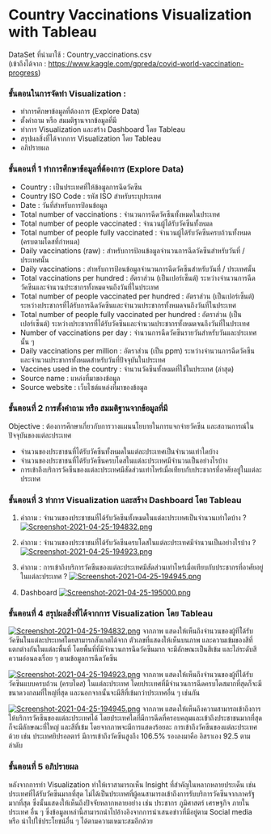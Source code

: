 # Country Vaccinations Visualization with Tableau

DataSet ที่นำมาใช้ : Country_vaccinations.csv 					               
(เข้าถึงได้จาก : https://www.kaggle.com/gpreda/covid-world-vaccination-progress)


### ขั้นตอนในการจัดทำ Visualization :
- ทำการศึกษาข้อมูลที่ต้องการ (Explore Data)
- ตั้งคำถาม หรือ สมมติฐานจากข้อมูลที่มี
- ทำการ Visualization  และสร้าง Dashboard โดย Tableau 
- สรุปผลสิ่งที่ได้จากการ Visualization โดย Tableau
- อภิปรายผล

### ขั้นตอนที่ 1 ทำการศึกษาข้อมูลที่ต้องการ (Explore Data) 
- Country : เป็นประเทศที่ให้ข้อมูลการฉีดวัคซีน
- Country ISO Code   :  รหัส ISO สำหรับระบุประเทศ
- Date   :  วันที่สำหรับการป้อนข้อมูล 
- Total number of vaccinations :  จำนวนการฉีดวัคซีนทั้งหมดในประเทศ
- Total number of people vaccinated :  จำนวนผู้ได้รับวัคซีนทั้งหมด
- Total number of people fully vaccinated  :  จำนวนผู้ได้รับวัคซีนครบถ้วนทั้งหมด (ครบตามโดสที่กำหนด)
- Daily vaccinations (raw) : สำหรับการป้อนข้อมูลจำนวนการฉีดวัคซีนสำหรับวันที่ / ประเทศนั้น
- Daily vaccinations : สำหรับการป้อนข้อมูลจำนวนการฉีดวัคซีนสำหรับวันที่ / ประเทศนั้น
- Total vaccinations per hundred : อัตราส่วน (เป็นเปอร์เซ็นต์) ระหว่างจำนวนการฉีดวัคซีนและจำนวนประชากรทั้งหมดจนถึงวันที่ในประเทศ
- Total number of people vaccinated per hundred : อัตราส่วน (เป็นเปอร์เซ็นต์) ระหว่างประชากรที่ได้รับการฉีดวัคซีนและจำนวนประชากรทั้งหมดจนถึงวันที่ในประเทศ
- Total number of people fully vaccinated per hundred : อัตราส่วน (เป็นเปอร์เซ็นต์) ระหว่างประชากรที่ได้รับวัคซีนและจำนวนประชากรทั้งหมดจนถึงวันที่ในประเทศ
- Number of vaccinations per day : จำนวนการฉีดวัคซีนรายวันสำหรับวันและประเทศนั้น ๆ
- Daily vaccinations per million : อัตราส่วน (เป็น ppm) ระหว่างจำนวนการฉีดวัคซีนและจำนวนประชากรทั้งหมดสำหรับวันที่ปัจจุบันในประเทศ
- Vaccines used in the country : จำนวนวัคซีนทั้งหมดที่ใช้ในประเทศ (ล่าสุด)
- Source name :  แหล่งที่มาของข้อมูล
- Source website : เว็บไซต์แหล่งที่มาของข้อมูล

### ขั้นตอนที่ 2 การตั้งคำถาม หรือ สมมติฐานจากข้อมูลที่มี 
Objective : ต้องการศึกษาเกี่ยวกับการวางแผนนโยบายในการแจกจ่ายวัคซีน และสถานการณ์ในปัจจุบันของแต่ละประเทศ
- จำนวนของประชาชนที่ได้รับวัคซีนทั้งหมดในแต่ละประเทศเป็นจำนวนเท่าใดบ้าง
- จำนวนของประชาชนที่ได้รับวัคซีนครบโดสในแต่ละประเทศมีจำนวนเป็นอย่างไรบ้าง
- การเข้าถึงบริการวัคซีนของแต่ละประเทศมีสัดส่วนเท่าไหร่เมื่อเทียบกับประชากรที่อาศัยอยู่ในแต่ละประเทศ

### ขั้นตอนที่ 3 ทำการ Visualization  และสร้าง Dashboard โดย Tableau
1. คำถาม : จำนวนของประชาชนที่ได้รับวัคซีนทั้งหมดในแต่ละประเทศเป็นจำนวนเท่าใดบ้าง ? 
[![Screenshot-2021-04-25-194832.png](https://i.postimg.cc/1zNpv3CN/Screenshot-2021-04-25-194832.png)](https://postimg.cc/67t23tN9)

2. คำถาม : จำนวนของประชาชนที่ได้รับวัคซีนครบโดสในแต่ละประเทศมีจำนวนเป็นอย่างไรบ้าง ?
[![Screenshot-2021-04-25-194923.png](https://i.postimg.cc/Y96Qwywr/Screenshot-2021-04-25-194923.png)](https://postimg.cc/ftbVcCLp)

3. คำถาม : การเข้าถึงบริการวัคซีนของแต่ละประเทศมีสัดส่วนเท่าไหร่เมื่อเทียบกับประชากรที่อาศัยอยู่ในแต่ละประเทศ ?
[![Screenshot-2021-04-25-194945.png](https://i.postimg.cc/sXd5qCqH/Screenshot-2021-04-25-194945.png)](https://postimg.cc/t1k1nwXF)

4. Dashboard
[![Screenshot-2021-04-25-195000.png](https://i.postimg.cc/RhvKCQMc/Screenshot-2021-04-25-195000.png)](https://postimg.cc/Fdn7DSkR)

### ขั้นตอนที่ 4 สรุปผลสิ่งที่ได้จากการ Visualization โดย Tableau

[![Screenshot-2021-04-25-194832.png](https://i.postimg.cc/1zNpv3CN/Screenshot-2021-04-25-194832.png)](https://postimg.cc/67t23tN9)
จากภาพ แสดงให้เห็นถึงจำนวนของผู้ทีไ่ด้รับวัคซีนในแต่ละประเทศโดยสามารถสังเกตได้จาก ตัวเลขที่แสดงให้เห็นบนภาพ และความเข้มของสีที่แตกต่างกันในแต่ละพื้นที่ โดยพื้นที่ที่มีจำนวนการฉีดวัคซีนมาก จะมีลักษณะเป็นสีเข้ม และไล่ระดับสีความอ่อนลงเรื่อย ๆ ตามข้อมูลการฉีดวัคซีน

[![Screenshot-2021-04-25-194923.png](https://i.postimg.cc/Y96Qwywr/Screenshot-2021-04-25-194923.png)](https://postimg.cc/ftbVcCLp)
จากภาพ แสดงให้เห็นถึงจำนวนของผู้ที่ได้รับวัคซีนแบบครบถ้วน (ครบโดส) ในแต่ละประเทศ โดยประเทศที่มีจำนวนการฉีดครบโดสมากที่สุดก็จะมีขนาดวงกลมที่ใหญ่ที่สุด และนอกจากนั้นจะมีสีที่เข้มกว่าประเทศอื่น ๆ เช่นกัน

[![Screenshot-2021-04-25-194945.png](https://i.postimg.cc/sXd5qCqH/Screenshot-2021-04-25-194945.png)](https://postimg.cc/t1k1nwXF)
จากภาพ แสดงให้เห็นถึงความสามารถเข้าถึงการให้บริการวัคซีนของแต่ละประเทศได้ โดยประเทศใดที่มีการฉีดที่ครอบคลุมและเข้าถึงประชาชนมากที่สุด ก็จะมีลักษณะที่ใหญ่ และสีที่เข้ม โดยจากภาพจะมีการแสดงร้อยละ การเข้าถึงวัคซีนของแต่ละประเทศด้วย เช่น ประเทศยิปรอลตาร์ มีการเข้าถึงวัคซีนสูงถึง 106.5% รองลงมาคือ อิสราเอง 92.5 ตามลำดับ

### ขั้นตอนที่ 5 อภิปรายผล
หลังจากการทำ Visualization ทำให้เราสามารถเห็น Insight ที่สำคัญในหลากหลายประเด็น เช่น ประเทศที่ได้รับวัคซีนมากที่สุด ไม่ได้เป็นประเทศที่ผู้คนสามารถเข้าถึงการรับบริการวัคซีนจากภาครัฐมากที่สุด ซึ่งนั้นแสดงให้เห็นถึงปัจจัยหลากหลายอย่าง เช่น ประชากร ภูมิศาสตร์ เศรษฐกิจ ภายในประเทศ อื่น ๆ ซึ่งข้อมูลเหล่านี้สามารถนำไปอ้างอิงจากการนำเสนอข่าวที่มีอยู่ตาม Social media หรือ นำไปใช้ประโยชน์อื่น ๆ ได้ตามความเหมาะสมอีกด้วย
